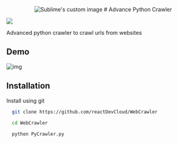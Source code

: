 
<p align="center">
  <img src="https://github.com/reactDevCloud/WebCrawler/blob/master/Group%202.svg" alt="Sublime's custom image"/>
  # Advance Python Crawler
</p>

![](https://img.shields.io/badge/-in--progress-green)

Advanced python crawler to crawl urls from websites

## Demo

![img](https://i.ibb.co/r3dnDZm/Screenshot-2023-04-07-002953.png)


## Installation

Install using git

```bash
  git clone https://github.com/reactDevCloud/WebCrawler

  cd WebCrawler
  
  python PyCrawler.py
```
